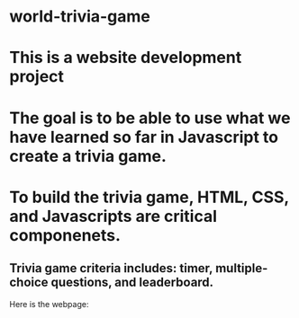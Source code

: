 # world-trivia-game
# This is a website development project 
# The goal is to be able to use what we have learned so far in Javascript to create a trivia game. 
# To build the trivia game, HTML, CSS, and Javascripts are critical componenets. 
## Trivia game criteria includes: timer, multiple-choice questions, and leaderboard. 
Here is the webpage: 

